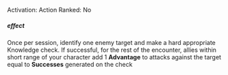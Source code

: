 Activation: Action
Ranked: No
##### effect
Once per session, identify one enemy target
and make a hard appropriate Knowledge
check. If successful, for the rest of the
encounter, allies within short range of your
character add 1 **Advantage** to attacks against the
target equal to **Successes** generated on the check